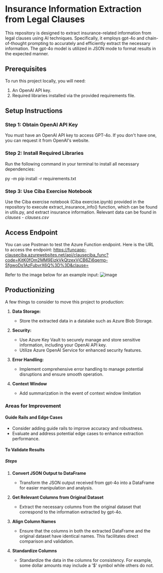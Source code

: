 # Insurance Information Extraction from Legal Clauses

This repository is designed to extract insurance-related information from legal clauses using AI techniques. Specifically, it employs gpt-4o and chain-of-thought prompting to accurately and efficiently extract the necessary information. The gpt-4o model is utilized in JSON mode to format results in the expected manner.

## Prerequisites

To run this project locally, you will need:
1. An OpenAI API key.
2. Required libraries installed via the provided requirements file.

## Setup Instructions

### Step 1: Obtain OpenAI API Key
You must have an OpenAI API key to access GPT-4o. If you don't have one, you can request it from OpenAI's website.

### Step 2: Install Required Libraries
Run the following command in your terminal to install all necessary dependencies:

py -m pip install -r requirements.txt

### Step 3: Use Ciba Exercise Notebook
Use the Ciba exercise notebook (Ciba exercise.ipynb) provided in the repository to execute extract_insurance_info() function, which can be found in utils.py, and extract insurance information.
Relevant data can be found in _clauses - clauses.csv_

## Access Endpoint
You can use Postman to test the Azure Function endpoint.
Here is the URL to access the endpoint: https://funcapp-clauseciba.azurewebsites.net/api/clauseciba_func?code=KitK0fOm2MM9EizkVkQtzexVjCB6Zi6qemp-SfgwoDs1AzFubvrX6Q%3D%3D&clause=

Refer to the image below for an example input:
![image](https://github.com/user-attachments/assets/2bb0a899-c96a-4547-b49a-994cbd219c05)


## Productionizing

A few things to consider to move this project to production:

1. **Data Storage:**
   - Store the extracted data in a datalake such as Azure Blob Storage.

2. **Security:**
   - Use Azure Key Vault to securely manage and store sensitive information, including your OpenAI API key.
   - Utilize Azure OpenAI Service for enhanced security features.

3. **Error Handling:**
   - Implement comprehensive error handling to manage potential disruptions and ensure smooth operation.
  
4. **Context Window**
   - Add summarization in the event of context window limitation

### Areas for Improvement

#### Guide Rails and Edge Cases
- Consider adding guide rails to improve accuracy and robustness.
- Evaluate and address potential edge cases to enhance extraction performance.
#### To Validate Results

##### Steps

1. **Convert JSON Output to DataFrame**
    - Transform the JSON output received from gpt-4o into a DataFrame for easier manipulation and analysis.

2. **Get Relevant Columns from Original Dataset**
    - Extract the necessary columns from the original dataset that correspond to the information extracted by gpt-4o.

3. **Align Column Names**
    - Ensure that the columns in both the extracted DataFrame and the original dataset have identical names. This facilitates direct comparison and validation.

4. **Standardize Columns**
    - Standardize the data in the columns for consistency. For example, some dollar amounts may include a '$' symbol while others do not.
